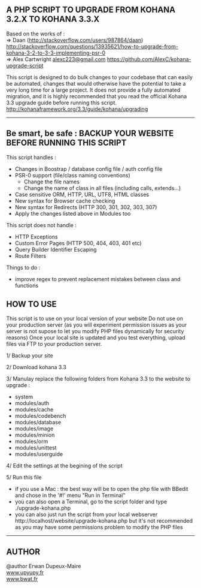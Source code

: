 
A PHP SCRIPT TO UPGRADE FROM KOHANA 3.2.X TO KOHANA 3.3.X
------------------------------------------------------

Based on the works of :  
=> Daan (http://stackoverflow.com/users/987864/daan)
http://stackoverflow.com/questions/13935621/how-to-upgrade-from-kohana-3-2-to-3-3-implementing-psr-0  
=> Alex Cartwright <alexc223@gmail.com>
https://github.com/AlexC/kohana-upgrade-script

This script is designed to do bulk changes to your codebase that can
easily be automated, changes that would otherwise have the potential
to take a very long time for a large project. It does not provide a
fully automated migration, and it is highly recommended that you read
the official Kohana 3.3 upgrade guide before running this script.
http://kohanaframework.org/3.3/guide/kohana/upgrading

------------------------------------------------------

Be smart, be safe :
BACKUP YOUR WEBSITE BEFORE RUNNING THIS SCRIPT
------------------------------------------------------

This script handles :
- Changes in Boostrap / database config file / auth config file
- PSR-0 support (file/class naming conventions)
	- Change the file names 
	- Change the name of class in all files  (including calls, extends...)
- Case sensitive ORM, HTTP, URL, UTF8, HTML classes
- New syntax for Browser cache checking
- New syntax for Redirects (HTTP 300, 301, 302, 303, 307)
- Apply the changes listed above in Modules too

This script does not handle :
- HTTP Exceptions
- Custom Error Pages (HTTP 500, 404, 403, 401 etc)
- Query Builder Identifier Escaping
- Route Filters

Things to do :
- improve regex to prevent replacement mistakes between class and functions

HOW TO USE
------------------------------------------------------

This script is to use on your local version of your website
Do not use on your production server (as you will experiment permission issues as your server is not supose to let you modify PHP files dynamically for security reasons)
Once your local site is updated and you test everything, upload files via FTP to your production server. 

1/ Backup your site

2/ Download kohana 3.3

3/ Manulay replace the following folders from Kohana 3.3 to the website to upgrade :
- system
- modules/auth
- modules/cache
- modules/codebench
- modules/database
- modules/image
- modules/minion
- modules/orm
- modules/unittest
- modules/userguide

4/ Edit the settings at the begining of the script 

5/ Run this file
   - if you use a Mac : the best way will be to open the php file with BBedit and chose in the '#!' menu "Run in Terminal"  
   - you can also open a Terminal, go to the script folder and type ./upgrade-kohana.php  
   - you can also just run the script from your local webserver http://localhost/website/upgrade-kohana.php but it's not recommended as you may have some permissions problem to modify the PHP files  

------------------------------------------------------

AUTHOR
------------------------------------------------------

@author Erwan Dupeux-Maire  
www.upyupy.fr  
www.bwat.fr 